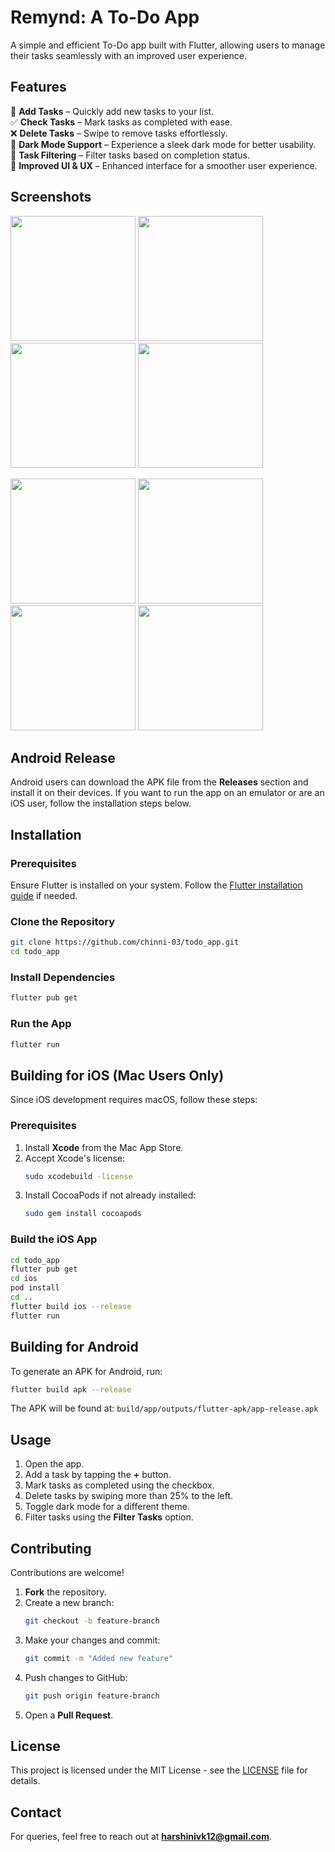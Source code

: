 # Remynd: A To-Do App
A simple and efficient To-Do app built with Flutter, allowing users to manage their tasks seamlessly with an improved user experience.

## Features
📌 **Add Tasks** – Quickly add new tasks to your list.  
✅ **Check Tasks** – Mark tasks as completed with ease.  
❌ **Delete Tasks** – Swipe to remove tasks effortlessly.  
🎨 **Dark Mode Support** – Experience a sleek dark mode for better usability.  
📂 **Task Filtering** – Filter tasks based on completion status.  
🎉 **Improved UI & UX** – Enhanced interface for a smoother user experience.

## Screenshots

<p>
  <img src="assets/screenshots/home_light.jpeg" width="200">
  <img src="assets/screenshots/add_task_light.jpeg" width="200">
  <img src="assets/screenshots/filter_light.jpeg" width="200">
  <img src="assets/screenshots/delete_light.jpeg" width="200">
</p>

<p>
  <img src="assets/screenshots/home_dark.jpeg" width="200">
  <img src="assets/screenshots/add_task_dark.jpeg" width="200">
  <img src="assets/screenshots/filter_dark.jpeg" width="200">
  <img src="assets/screenshots/delete_dark.jpeg" width="200">
</p>

## Android Release
Android users can download the APK file from the **Releases** section and install it on their devices.
If you want to run the app on an emulator or are an iOS user, follow the installation steps below.

## Installation
### Prerequisites
Ensure Flutter is installed on your system.
Follow the [Flutter installation guide](https://flutter.dev/docs/get-started/install) if needed.

### Clone the Repository
```sh
git clone https://github.com/chinni-03/todo_app.git
cd todo_app
```

### Install Dependencies
```sh
flutter pub get
```

### Run the App
```sh
flutter run
```

## Building for iOS (Mac Users Only)
Since iOS development requires macOS, follow these steps:

### Prerequisites
1. Install **Xcode** from the Mac App Store.
2. Accept Xcode's license:
   ```sh
   sudo xcodebuild -license
   ```
3. Install CocoaPods if not already installed:
   ```sh
   sudo gem install cocoapods
   ```

### Build the iOS App
```sh
cd todo_app
flutter pub get
cd ios
pod install
cd ..
flutter build ios --release
flutter run
```

## Building for Android
To generate an APK for Android, run:
```sh
flutter build apk --release
```
The APK will be found at: `build/app/outputs/flutter-apk/app-release.apk`

## Usage
1. Open the app.
2. Add a task by tapping the **+** button.
3. Mark tasks as completed using the checkbox.
4. Delete tasks by swiping more than 25% to the left.
5. Toggle dark mode for a different theme.
6. Filter tasks using the **Filter Tasks** option.

## Contributing
Contributions are welcome!

1. **Fork** the repository.
2. Create a new branch:
   ```sh
   git checkout -b feature-branch
   ```
3. Make your changes and commit:
   ```sh
   git commit -m "Added new feature"
   ```
4. Push changes to GitHub:
   ```sh
   git push origin feature-branch
   ```
5. Open a **Pull Request**.

## License
This project is licensed under the MIT License - see the [LICENSE](LICENSE.md) file for details.

## Contact
For queries, feel free to reach out at **harshinivk12@gmail.com**.

